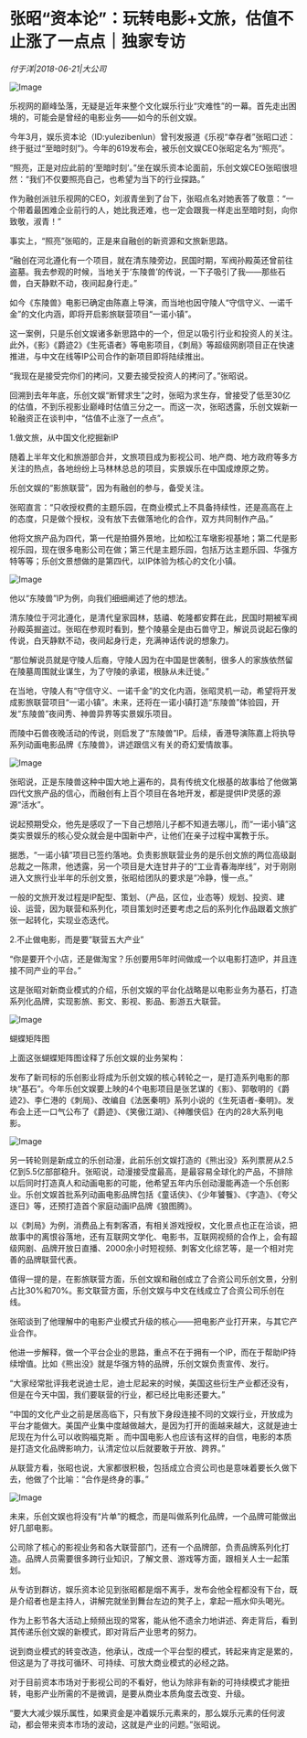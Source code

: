 # 张昭“资本论”：玩转电影+文旅，估值不止涨了一点点｜独家专访

*付于洋|2018-06-21|大公司*

![Image](http://p3.pstatp.com/large/pgc-image/1529632249527fbbccb5d00)

乐视网的巅峰坠落，无疑是近年来整个文化娱乐行业“灾难性”的一幕。首先走出困境的，可能会是曾经的电影业务——如今的乐创文娱。

今年3月，娱乐资本论（ID:yulezibenlun）曾刊发报道《乐视“幸存者”张昭口述：终于挺过“至暗时刻”》。今年的619发布会，被乐创文娱CEO张昭定名为“照亮”。

“照亮，正是对应此前的‘至暗时刻’。”坐在娱乐资本论面前，乐创文娱CEO张昭很坦然：“我们不仅要照亮自己，也希望为当下的行业探路。”

作为融创派驻乐视网的CEO，刘淑青坐到了台下，张昭点名对她表答了敬意：“一个带着最困难企业前行的人，她比我还难，也一定会跟我一样走出至暗时刻，向你致敬，淑青！”

事实上，“照亮”张昭的，正是来自融创的新资源和文旅新思路。

“融创在河北遵化有一个项目，就在清东陵旁边，民国时期，军阀孙殿英还曾前往盗墓。我去参观的时候，当地关于‘东陵兽’的传说，一下子吸引了我——那些石兽，白天静默不动，夜间起身行走。”

如今《东陵兽》电影已确定由陈嘉上导演，而当地也因守陵人“守信守义、一诺千金”的文化内涵，即将开启影旅联营项目“一诺小镇”。

这一案例，只是乐创文娱诸多新思路中的一个，但足以吸引行业和投资人的关注。此外，《影》《爵迹2》《生死语者》等电影项目，《刺局》等超级网剧项目正在快速推进，与中文在线等IP公司合作的新项目即将陆续推出。

“我现在是接受完你们的拷问，又要去接受投资人的拷问了。”张昭说。

回溯到去年年底，乐创文娱“断臂求生”之时，张昭为求生存，曾接受了低至30亿的估值，不到乐视影业巅峰时估值三分之一。而这一次，张昭透露，乐创文娱新一轮融资正在谈判中，“估值不止涨了一点点”。

1.做文旅，从中国文化挖掘新IP

随着上半年文化和旅游部合并，文旅项目成为影视公司、地产商、地方政府等多方关注的热点，各地纷纷上马林林总总的项目，实景娱乐在中国成燎原之势。

乐创文娱的“影旅联营”，因为有融创的参与，备受关注。

张昭直言：“只收授权费的主题乐园，在商业模式上不具备持续性，还是高高在上的态度，只是做个授权，没有放下去做落地化的合作，双方共同制作产品。”

他将文旅产品为四代，第一代是拍摄外景地，比如松江车墩影视基地；第二代是影视乐园，现在很多电影公司在做；第三代是主题乐园，包括万达主题乐园、华强方特等等；乐创文景想做的是第四代，以IP体验为核心的文化小镇。

![Image](http://p3.pstatp.com/large/pgc-image/1529632158112736a12c606)

他以“东陵兽”IP为例，向我们细细阐述了他的想法。

清东陵位于河北遵化，是清代皇家园林，慈禧、乾隆都安葬在此，民国时期被军阀孙殿英掘盗过。张昭在参观时看到，整个陵墓全是由石兽守卫，解说员说起石像的传说，白天静默不动，夜间起身行走，充满神话传说的想象力。

“那位解说员就是守陵人后裔，守陵人因为在中国是世袭制，很多人的家族依然留在陵墓周围就业谋生，为了守陵的承诺，根脉从未迁徙。”

在当地，守陵人有“守信守义、一诺千金”的文化内涵，张昭灵机一动，希望将开发成影旅联营项目“一诺小镇”。未来，还将在一诺小镇打造“东陵兽”体验园，开发“东陵兽”夜间秀、神兽异界等实景娱乐项目。

而陵中石兽夜晚活动的传说，则启发了“东陵兽”IP。后续，香港导演陈嘉上将执导系列动画电影品牌《东陵兽》，讲述跟信义有关的奇幻爱情故事。

![Image](http://p1.pstatp.com/large/pgc-image/15296321265465a3c32dfa1)

张昭说，正是东陵兽这种中国大地上遍布的，具有传统文化根基的故事给了他做第四代文旅产品的信心，而融创有上百个项目在各地开发，都是提供IP灵感的源源“活水”。

说起预期受众，他先是感叹了一下自己想陪儿子都不知道去哪儿，而“一诺小镇”这类实景娱乐的核心受众就会是中国新中产，让他们在亲子过程中寓教于乐。

据悉，“一诺小镇”项目已签约落地。负责影旅联营业务的是乐创文旅的两位高级副总裁之一陈肃，他透露，另一个项目是大连甘井子的“工业青春海岸线”，对于刚刚进入文旅行业半年的乐创文景，张昭给团队的要求是“冷静，慢一点。”

一般的文旅开发过程是IP配型、策划、（产品，区位，业态等）规划、投资、建设、运营，因为联营和系列化，项目策划时还要考虑之后的系列化作品跟着文旅扩张一起转化，实现业态迭代。

2.不止做电影，而是要”联营五大产业”

“你是要开个小店，还是做淘宝？乐创要用5年时间做成一个以电影打造IP，并且连接不同产业的平台。”

这是张昭对新商业模式的介绍，乐创文娱的平台化战略是以电影业务为基石，打造系列化品牌，实现影旅、影文、影视、影品、影游五大联营。

![Image](http://p3.pstatp.com/large/pgc-image/1529632126320f09e43590d)

蝴蝶矩阵图

上面这张蝴蝶矩阵图诠释了乐创文娱的业务架构：

发布了新司标的乐创影业将成为乐创文娱的核心转轮之一，是打造系列电影的那块“基石”。今年乐创文娱要上映的4个电影项目是张艺谋的《影》、郭敬明的《爵迹2》、李仁港的《刺局》、改编自《法医秦明》系列小说的《生死语者-秦明》。发布会上还一口气公布了《爵迹》、《笑傲江湖》、《神雕侠侣》在内的28大系列电影。

![Image](http://p9.pstatp.com/large/pgc-image/1529632126300eefd13b09b)

另一转轮则是新成立的乐创动漫，此前乐创文娱打造的《熊出没》系列票房从2.5亿到5.5亿部部稳升。张昭说，动漫接受度最高，是最容易全球化的产品，不排除以后同时打造真人和动画电影的可能，他希望五年内乐创动漫能再造一个乐创影业。乐创文娱首批系列动画电影品牌包括《童话侠》、《少年饕餮》、《字造》、《夸父逐日》等，还预打造首个家庭动画IP品牌《狼图腾》。

以《刺局》为例，消费品上有刺客酒，有相关游戏授权，文化景点也正在洽谈，把故事中的离恨谷落地，还有互联网文学化、电影书，互联网视频的合作上，会有超级网剧、品牌开放日直播、2000余小时短视频、刺客文化综艺等，是一个相对完善的品牌联营代表。

值得一提的是，在影旅联营方面，乐创文娱和融创成立了合资公司乐创文景，分别占比30%和70%。影文联营方面，乐创文娱与中文在线成立了合资公司乐创在线。

张昭谈到了他理解中的电影产业模式升级的核心——把电影产业打开来，与其它产业合作。

他进一步解释，做一个平台企业的思路，重点不在于拥有一个IP，而在于帮助IP持续增值。比如《熊出没》就是华强方特的品牌，乐创文娱负责宣传、发行。

“大家经常批评我老说迪士尼，迪士尼起来的时候，美国这些衍生产业都还没有，但是在今天中国，我们要联营的行业，都已经比电影还要大。”

“中国的文化产业之前是居高临下，只有放下身段连接不同的文娱行业，开放成为平台才能做大。美国产业集中度越做越大，是因为打开的面越来越大，这就是迪士尼现在为什么可以收购福克斯 。而中国电影人也应该有这样的自信，电影的本质是打造文化品牌影响力，认清定位以后就要敢于开放、跨界。”

从联营方看，张昭也说，大家都很积极，包括成立合资公司也是意味着要长久做下去，他做了个比喻：“合作是终身的事。”

![Image](http://p3.pstatp.com/large/pgc-image/1529632201649bf587ae3eb)

未来，乐创文娱也将没有“片单”的概念，而是叫做系列化品牌，一个品牌可能做出好几部电影。

公司除了核心的影视业务和各大联营部门，还有一个品牌部，负责品牌系列化打造。品牌人员需要很多跨行业知识，了解文景、游戏等方面，跟相关人士一起策划。

从专访到群访，娱乐资本论见到张昭都是烟不离手，发布会他全程都没有下台，既是介绍者也是主持人，讲解完就坐到舞台左边的凳子上，拿起一瓶水仰头喝光。

作为上影节各大活动上频频出现的常客，能从他不遗余力地讲述、奔走背后，看到其传递乐创文娱的新模式，即对背后产业思考的努力。

说到商业模式的转变改造，他承认，改成一个平台型的模式，转起来肯定是累的，但这是为了寻找可循环、可持续、可放大商业模式的必经之路。

对于目前资本市场对于影视公司的不看好，他认为除非有新的可持续模式才能扭转，电影产业所需的不是微调，是要从商业本质角度去改变、升级。

“要大大减少娱乐属性，如果资金是冲着娱乐元素来的，那么娱乐元素的任何波动，都会带来资本市场的波动，这就是产业的问题。”张昭说。

